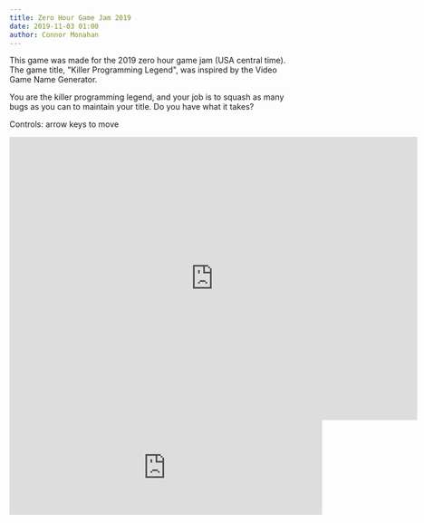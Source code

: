 ```yaml
---
title: Zero Hour Game Jam 2019
date: 2019-11-03 01:00
author: Connor Monahan
---
```


This game was made for the 2019 zero hour game jam (USA central time). The game title, "Killer Programming Legend", was inspired by the Video Game Name Generator.

You are the killer programming legend, and your job is to squash as many bugs as you can to maintain your title. Do you have what it takes?

Controls: arrow keys to move

<iframe src="https://itch.io/embed-upload/1752008?color=333333" allowfullscreen="" width="720" height="500" frameborder="0"><a href="https://cmastudios.itch.io/0hgame-2019">Play Killer Programming Legend on itch.io</a></iframe>

<iframe src="https://itch.io/embed/510077" width="552" height="167" frameborder="0"><a href="https://cmastudios.itch.io/0hgame-2019">Killer Programming Legend by cmastudios</a></iframe>



